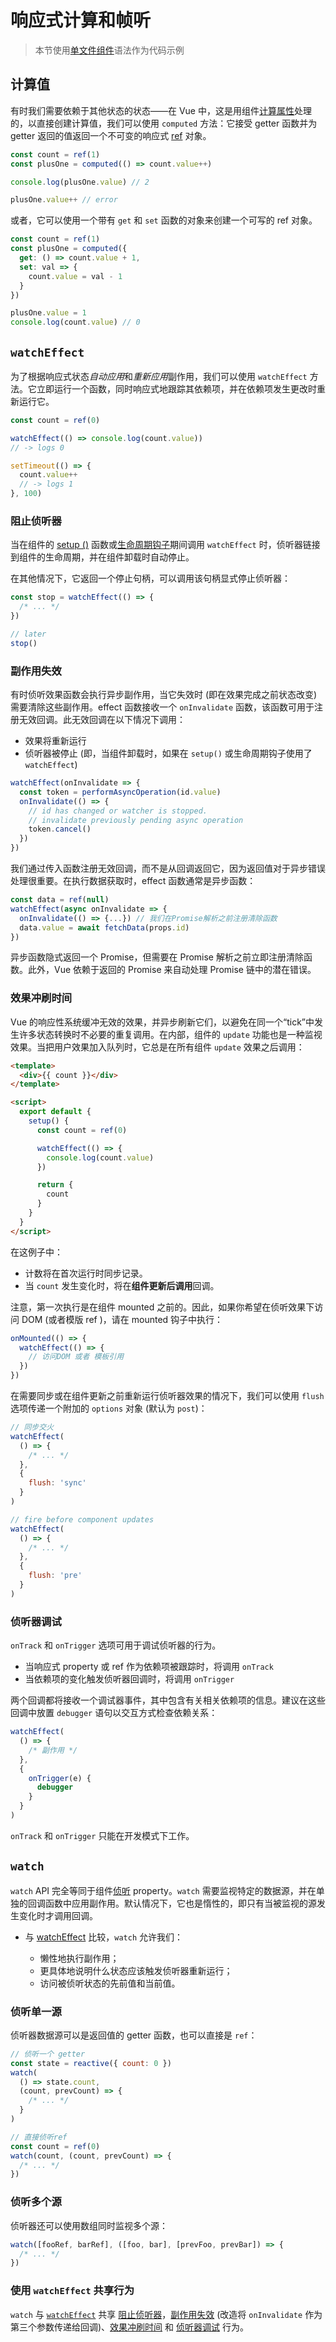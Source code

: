 # 响应式计算和帧听

> 本节使用[单文件组件](single-file-component.html)语法作为代码示例

## 计算值

有时我们需要依赖于其他状态的状态——在 Vue 中，这是用组件[计算属性](computed.html#计算属性和侦听器)处理的，以直接创建计算值，我们可以使用 `computed` 方法：它接受 getter 函数并为 getter 返回的值返回一个不可变的响应式 [ref](reactivity-fundamentals.html#创建独立的响应式值作为-refs) 对象。

```js
const count = ref(1)
const plusOne = computed(() => count.value++)

console.log(plusOne.value) // 2

plusOne.value++ // error
```

或者，它可以使用一个带有 `get` 和 `set` 函数的对象来创建一个可写的 ref 对象。

```js
const count = ref(1)
const plusOne = computed({
  get: () => count.value + 1,
  set: val => {
    count.value = val - 1
  }
})

plusOne.value = 1
console.log(count.value) // 0
```

## `watchEffect`

为了根据响应式状态*自动应用*和*重新应用*副作用，我们可以使用 `watchEffect` 方法。它立即运行一个函数，同时响应式地跟踪其依赖项，并在依赖项发生更改时重新运行它。

```js
const count = ref(0)

watchEffect(() => console.log(count.value))
// -> logs 0

setTimeout(() => {
  count.value++
  // -> logs 1
}, 100)
```

### 阻止侦听器

当在组件的 [setup ()](composition-api-setup.html) 函数或[生命周期钩子](composition-api-lifecycle-hooks.html)期间调用 `watchEffect` 时，侦听器链接到组件的生命周期，并在组件卸载时自动停止。

在其他情况下，它返回一个停止句柄，可以调用该句柄显式停止侦听器：

```js
const stop = watchEffect(() => {
  /* ... */
})

// later
stop()
```

### 副作用失效

有时侦听效果函数会执行异步副作用，当它失效时 (即在效果完成之前状态改变) 需要清除这些副作用。effect 函数接收一个 `onInvalidate` 函数，该函数可用于注册无效回调。此无效回调在以下情况下调用：

- 效果将重新运行
- 侦听器被停止 (即，当组件卸载时，如果在 `setup()` 或生命周期钩子使用了 `watchEffect`)

```js
watchEffect(onInvalidate => {
  const token = performAsyncOperation(id.value)
  onInvalidate(() => {
    // id has changed or watcher is stopped.
    // invalidate previously pending async operation
    token.cancel()
  })
})
```

我们通过传入函数注册无效回调，而不是从回调返回它，因为返回值对于异步错误处理很重要。在执行数据获取时，effect 函数通常是异步函数：

```js
const data = ref(null)
watchEffect(async onInvalidate => {
  onInvalidate(() => {...}) // 我们在Promise解析之前注册清除函数
  data.value = await fetchData(props.id)
})
```

异步函数隐式返回一个 Promise，但需要在 Promise 解析之前立即注册清除函数。此外，Vue 依赖于返回的 Promise 来自动处理 Promise 链中的潜在错误。

### 效果冲刷时间

Vue 的响应性系统缓冲无效的效果，并异步刷新它们，以避免在同一个“tick”中发生许多状态转换时不必要的重复调用。在内部，组件的 `update` 功能也是一种监视效果。当把用户效果加入队列时，它总是在所有组件 `update` 效果之后调用：

```html
<template>
  <div>{{ count }}</div>
</template>

<script>
  export default {
    setup() {
      const count = ref(0)

      watchEffect(() => {
        console.log(count.value)
      })

      return {
        count
      }
    }
  }
</script>
```

在这例子中：

- 计数将在首次运行时同步记录。
- 当 `count` 发生变化时，将在**组件更新后调用**回调。

注意，第一次执行是在组件 mounted 之前的。因此，如果你希望在侦听效果下访问 DOM (或者模版 ref )，请在 mounted 钩子中执行：

```js
onMounted(() => {
  watchEffect(() => {
    // 访问DOM 或者 模板引用
  })
})
```

在需要同步或在组件更新之前重新运行侦听器效果的情况下，我们可以使用 `flush` 选项传递一个附加的 `options` 对象 (默认为 `post`)：

```js
// 同步交火
watchEffect(
  () => {
    /* ... */
  },
  {
    flush: 'sync'
  }
)

// fire before component updates
watchEffect(
  () => {
    /* ... */
  },
  {
    flush: 'pre'
  }
)
```

### 侦听器调试

`onTrack` 和 `onTrigger` 选项可用于调试侦听器的行为。

- 当响应式 property 或 ref 作为依赖项被跟踪时，将调用 `onTrack`
- 当依赖项的变化触发侦听器回调时，将调用 `onTrigger`

两个回调都将接收一个调试器事件，其中包含有关相关依赖项的信息。建议在这些回调中放置 `debugger` 语句以交互方式检查依赖关系：

```js
watchEffect(
  () => {
    /* 副作用 */
  },
  {
    onTrigger(e) {
      debugger
    }
  }
)
```

`onTrack` 和 `onTrigger` 只能在开发模式下工作。

## `watch`

`watch` API 完全等同于组件[侦听](computed.html#侦听器) property。`watch` 需要监视特定的数据源，并在单独的回调函数中应用副作用。默认情况下，它也是惰性的，即只有当被监视的源发生变化时才调用回调。

- 与 [watchEffect](#watcheffect) 比较，`watch` 允许我们：

  - 懒性地执行副作用；
  - 更具体地说明什么状态应该触发侦听器重新运行；
  - 访问被侦听状态的先前值和当前值。

### 侦听单一源

侦听器数据源可以是返回值的 getter 函数，也可以直接是 `ref`：

```js
// 侦听一个 getter
const state = reactive({ count: 0 })
watch(
  () => state.count,
  (count, prevCount) => {
    /* ... */
  }
)

// 直接侦听ref
const count = ref(0)
watch(count, (count, prevCount) => {
  /* ... */
})
```

### 侦听多个源

侦听器还可以使用数组同时监视多个源：

```js
watch([fooRef, barRef], ([foo, bar], [prevFoo, prevBar]) => {
  /* ... */
})
```

### 使用 `watchEffect` 共享行为

`watch` 与 [`watchEffect`](#watcheffect) 共享 [阻止侦听器](#阻止侦听器)，[副作用失效](#副作用失效) (改造将 `onInvalidate` 作为第三个参数传递给回调)、[效果冲刷时间](#效果冲刷时间) 和 [侦听器调试](#侦听器调试) 行为。
